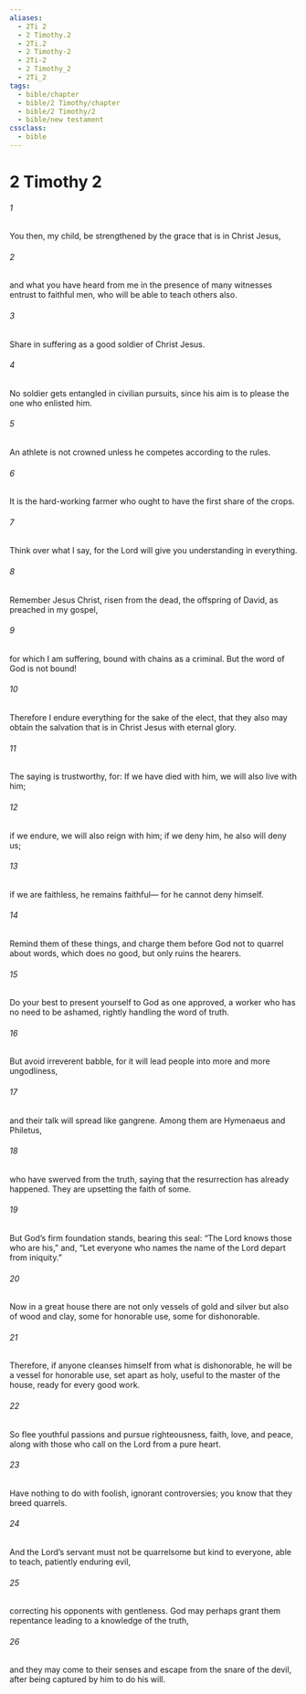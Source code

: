 ```yaml
---
aliases:
  - 2Ti 2
  - 2 Timothy.2
  - 2Ti.2
  - 2 Timothy-2
  - 2Ti-2
  - 2 Timothy_2
  - 2Ti_2
tags:
  - bible/chapter
  - bible/2 Timothy/chapter
  - bible/2 Timothy/2
  - bible/new testament
cssclass:
  - bible
---
```


# 2 Timothy 2

###### 1
You then, my child, be strengthened by the grace that is in Christ Jesus,
###### 2
and what you have heard from me in the presence of many witnesses entrust to faithful men,  who will be able to teach others also.
###### 3
Share in suffering as a good soldier of Christ Jesus.
###### 4
No soldier gets entangled in civilian pursuits, since his aim is to please the one who enlisted him.
###### 5
An athlete is not crowned unless he competes according to the rules.
###### 6
It is the hard-working farmer who ought to have the first share of the crops.
###### 7
Think over what I say, for the Lord will give you understanding in everything.
###### 8
Remember Jesus Christ, risen from the dead, the offspring of David, as preached in my gospel,
###### 9
for which I am suffering, bound with chains as a criminal. But the word of God is not bound!
###### 10
Therefore I endure everything for the sake of the elect, that they also may obtain the salvation that is in Christ Jesus with eternal glory.
###### 11
The saying is trustworthy, for:   If we have died with him, we will also live with him;
###### 12
if we endure, we will also reign with him;   if we deny him, he also will deny us;
###### 13
if we are faithless, he remains faithful— for he cannot deny himself.
###### 14
Remind them of these things, and charge them before God  not to quarrel about words, which does no good, but only ruins the hearers.
###### 15
Do your best to present yourself to God as one approved, a worker who has no need to be ashamed, rightly handling the word of truth.
###### 16
But avoid irreverent babble, for it will lead people into more and more ungodliness,
###### 17
and their talk will spread like gangrene. Among them are Hymenaeus and Philetus,
###### 18
who have swerved from the truth, saying that the resurrection has already happened. They are upsetting the faith of some.
###### 19
But God’s firm foundation stands, bearing this seal: “The Lord knows those who are his,” and, “Let everyone who names the name of the Lord depart from iniquity.”
###### 20
Now in a great house there are not only vessels of gold and silver but also of wood and clay, some for honorable use, some for dishonorable.
###### 21
Therefore, if anyone cleanses himself from what is dishonorable, he will be a vessel for honorable use, set apart as holy, useful to the master of the house, ready for every good work.
###### 22
So flee youthful passions and pursue righteousness, faith, love, and peace, along with those who call on the Lord from a pure heart.
###### 23
Have nothing to do with foolish, ignorant controversies; you know that they breed quarrels.
###### 24
And the Lord’s servant must not be quarrelsome but kind to everyone, able to teach, patiently enduring evil,
###### 25
correcting his opponents with gentleness. God may perhaps grant them repentance leading to a knowledge of the truth,
###### 26
and they may come to their senses and escape from the snare of the devil, after being captured by him to do his will.


